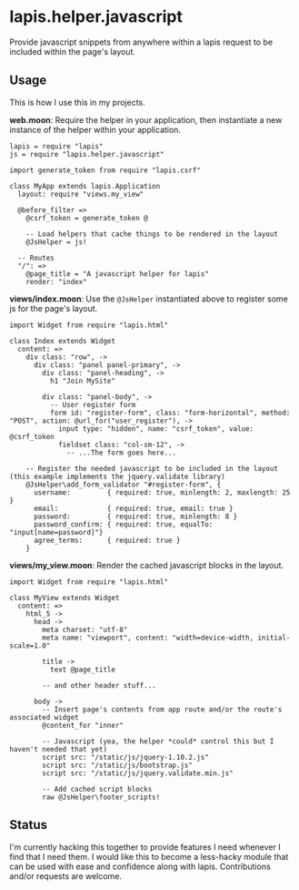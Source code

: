 lapis.helper.javascript
=======================

Provide javascript snippets from anywhere within a lapis request to be 
included within the page's layout.

## Usage ##

This is how I use this in my projects.

__web.moon__: Require the helper in your application, then instantiate a new instance of the helper
within your application.

```moonscript
lapis = require "lapis"
js = require "lapis.helper.javascript"

import generate_token from require "lapis.csrf"

class MyApp extends lapis.Application
  layout: require "views.my_view"

  @before_filter =>
    @csrf_token = generate_token @

    -- Load helpers that cache things to be rendered in the layout
    @JsHelper = js!

  -- Routes
  "/": =>
    @page_title = "A javascript helper for lapis"
    render: "index"

```

__views/index.moon__: Use the `@JsHelper` instantiated above to register some js for the page's layout.

```moonscript
import Widget from require "lapis.html"

class Index extends Widget
  content: =>
    div class: "row", ->
      div class: "panel panel-primary", ->
        div class: "panel-heading", ->
          h1 "Join MySite"
        
        div class: "panel-body", ->
          -- User register form
          form id: "register-form", class: "form-horizontal", method: "POST", action: @url_for("user_register"), ->
            input type: "hidden", name: "csrf_token", value: @csrf_token
            fieldset class: "col-sm-12", ->
              -- ...The form goes here...

    -- Register the needed javascript to be included in the layout (this example implements the jquery.validate library)
    @JsHelper\add_form_validator "#register-form", {
      username:         { required: true, minlength: 2, maxlength: 25 }
      email:            { required: true, email: true }
      password:         { required: true, minlength: 8 }
      password_confirm: { required: true, equalTo: "input[name=password]"}
      agree_terms:      { required: true }
    }
```

__views/my_view.moon__: Render the cached javascript blocks in the layout.

```moonscript
import Widget from require "lapis.html"

class MyView extends Widget
  content: =>
    html_5 ->
      head ->
        meta charset: "utf-8"
        meta name: "viewport", content: "width=device-width, initial-scale=1.0"
        
        title ->
          text @page_title
        
        -- and other header stuff...

      body ->
        -- Insert page's contents from app route and/or the route's associated widget
        @content_for "inner"

        -- Javascript (yea, the helper *could* control this but I haven't needed that yet)
        script src: "/static/js/jquery-1.10.2.js"
        script src: "/static/js/bootstrap.js"
        script src: "/static/js/jquery.validate.min.js"

        -- Add cached script blocks
        raw @JsHelper\footer_scripts!

```

## Status ##

I'm currently hacking this together to provide features I need whenever
I find that I need them. I would like this to become a less-hacky module
that can be used with ease and confidence along with lapis. Contributions
and/or requests are welcome.

